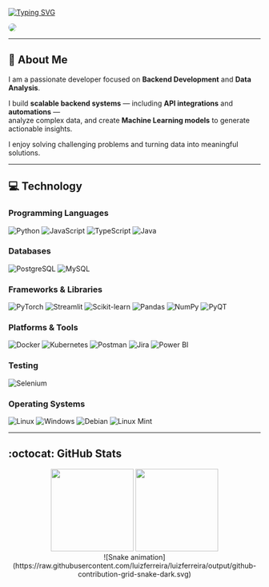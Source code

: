 [![Typing SVG](https://readme-typing-svg.demolab.com?font=Fira+Code&size=32&pause=1000&color=FFFFFF&width=600&lines=I'm+Luiz+José)](https://git.io/typing-svg)

<a href="https://www.linkedin.com/in/luiz-jos%C3%A9-dos-santos/" target="_blank">
  <img src="https://img.shields.io/badge/LinkedIn-%230077B5?style=for-the-badge&logo=linkedin&logoColor=white" style="border-radius: 30px">
</a>

---

## :wave: About Me
I am a passionate developer focused on **Backend Development** and **Data Analysis**.  

I build **scalable backend systems** — including **API integrations** and **automations** —  
analyze complex data, and create **Machine Learning models** to generate actionable insights.  

I enjoy solving challenging problems and turning data into meaningful solutions.

---

## :computer: Technology

### Programming Languages
![Python](https://img.shields.io/badge/Python-3776AB?style=for-the-badge&logo=python&logoColor=white)
![JavaScript](https://img.shields.io/badge/JavaScript-F7DF1E?style=for-the-badge&logo=javascript&logoColor=black)
![TypeScript](https://img.shields.io/badge/TypeScript-3178C6?style=for-the-badge&logo=typescript&logoColor=white)
![Java](https://img.shields.io/badge/Java-007396?style=for-the-badge&logo=java&logoColor=white)

### Databases
![PostgreSQL](https://img.shields.io/badge/PostgreSQL-316192?style=for-the-badge&logo=postgresql&logoColor=white)
![MySQL](https://img.shields.io/badge/MySQL-4479A1?style=for-the-badge&logo=mysql&logoColor=white)

### Frameworks & Libraries
![PyTorch](https://img.shields.io/badge/PyTorch-EE4C2C?style=for-the-badge&logo=pytorch&logoColor=white)
![Streamlit](https://img.shields.io/badge/Streamlit-FF4B4B?style=for-the-badge&logo=streamlit&logoColor=white)
![Scikit-learn](https://img.shields.io/badge/Scikit--learn-F7931E?style=for-the-badge&logo=scikit-learn&logoColor=white)
![Pandas](https://img.shields.io/badge/Pandas-150458?style=for-the-badge&logo=pandas&logoColor=white)
![NumPy](https://img.shields.io/badge/NumPy-013243?style=for-the-badge&logo=numpy&logoColor=white)
![PyQT](https://img.shields.io/badge/PyQT-41CD52?style=for-the-badge&logo=qt&logoColor=white)

### Platforms & Tools
![Docker](https://img.shields.io/badge/Docker-2496ED?style=for-the-badge&logo=docker&logoColor=white)
![Kubernetes](https://img.shields.io/badge/Kubernetes-326CE5?style=for-the-badge&logo=kubernetes&logoColor=white)
![Postman](https://img.shields.io/badge/Postman-FF6C37?style=for-the-badge&logo=postman&logoColor=white)
![Jira](https://img.shields.io/badge/Jira-0052CC?style=for-the-badge&logo=jira&logoColor=white)
![Power BI](https://img.shields.io/badge/Power_BI-F2C811?style=for-the-badge&logo=powerbi&logoColor=black)

### Testing
![Selenium](https://img.shields.io/badge/Selenium-43B02A?style=for-the-badge&logo=selenium&logoColor=white)

### Operating Systems
![Linux](https://img.shields.io/badge/Linux-FCC624?style=for-the-badge&logo=linux&logoColor=black)
![Windows](https://img.shields.io/badge/Windows-0078D6?style=for-the-badge&logo=windows&logoColor=white)
![Debian](https://img.shields.io/badge/Debian-A81D33?style=for-the-badge&logo=debian&logoColor=white)
![Linux Mint](https://img.shields.io/badge/Linux_Mint-87CF3E?style=for-the-badge&logo=linuxmint&logoColor=white)

---

## :octocat: GitHub Stats
<div align="center"> 
  <img height="165em" src="https://github-readme-stats.vercel.app/api?username=luizferreira&show_icons=true&theme=radical"/>
  <img height="165em" src="https://github-readme-stats.vercel.app/api/top-langs/?username=luizferreira&layout=compact&langs_count=7&theme=radical"/>
</div>


<div align="center">
  ![Snake animation](https://raw.githubusercontent.com/luizferreira/luizferreira/output/github-contribution-grid-snake-dark.svg)
</div>

